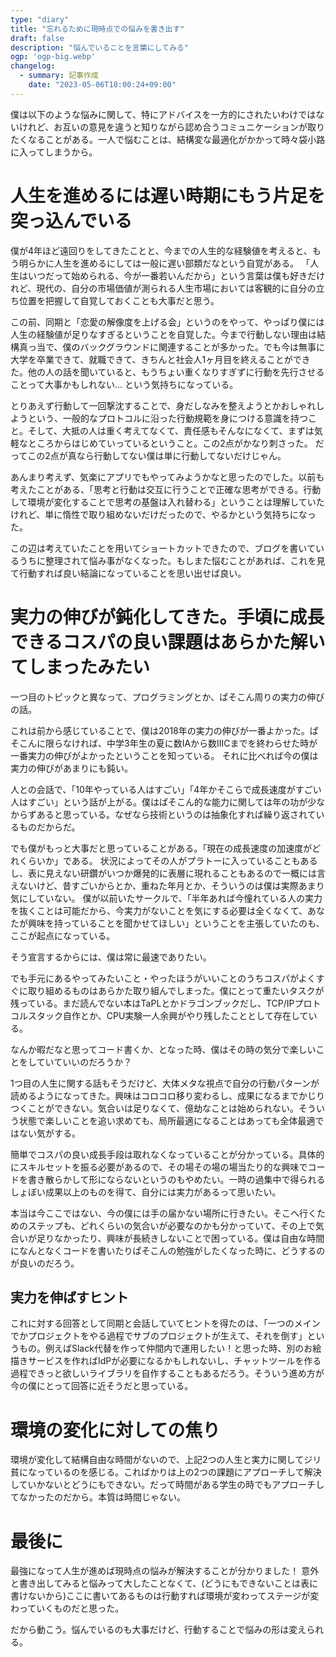 ```yaml
---
type: "diary"
title: "忘れるために現時点での悩みを書き出す"
draft: false
description: "悩んでいることを言葉にしてみる"
ogp: 'ogp-big.webp'
changelog:
  - summary: 記事作成
    date: "2023-05-06T18:00:24+09:00"
---
```


<!-- titleは自動で入る -->
僕は以下のような悩みに関して、特にアドバイスを一方的にされたいわけではないけれど、お互いの意見を違うと知りながら認め合うコミュニケーションが取りたくなることがある。一人で悩むことは、結構変な最適化がかかって時々袋小路に入ってしまうから。

# 人生を進めるには遅い時期にもう片足を突っ込んでいる

僕が4年ほど遠回りをしてきたことと、今までの人生的な経験値を考えると、もう明らかに人生を進めるにしては一般に遅い部類だなという自覚がある。
「人生はいつだって始められる、今が一番若いんだから」という言葉は僕も好きだけれど、現代の、自分の市場価値が測られる人生市場においては客観的に自分の立ち位置を把握して自覚しておくことも大事だと思う。

この前、同期と「恋愛の解像度を上げる会」というのをやって、やっぱり僕には人生の経験値が足りなすぎるということを自覚した。今まで行動しない理由は結構真っ当で、僕のバックグラウンドに関連することが多かった。でも今は無事に大学を卒業できて、就職できて、きちんと社会人1ヶ月目を終えることができた。他の人の話を聞いていると、もうちょい重くなりすぎずに行動を先行させることって大事かもしれない... という気持ちになっている。

とりあえず行動して一回撃沈することで、身だしなみを整えようとかおしゃれしようという、一般的なプロトコルに沿った行動規範を身につける意識を持つこと。そして、大抵の人は重く考えてなくて、責任感もそんなになくて、まずは気軽なところからはじめていっているということ。この2点がかなり刺さった。
だってこの2点が真なら行動してない僕は単に行動してないだけじゃん。

あんまり考えず、気楽にアプリでもやってみようかなと思ったのでした。以前も考えたことがある、「思考と行動は交互に行うことで正確な思考ができる。行動して環境が変化することで思考の基盤は入れ替わる」ということは理解していたけれど、単に惰性で取り組めないだけだったので、やるかという気持ちになった。

この辺は考えていたことを用いてショートカットできたので、ブログを書いているうちに整理されて悩み事がなくなった。もしまた悩むことがあれば、これを見て行動すれば良い結論になっていることを思い出せば良い。

# 実力の伸びが鈍化してきた。手頃に成長できるコスパの良い課題はあらかた解いてしまったみたい

一つ目のトピックと異なって、プログラミングとか、ぱそこん周りの実力の伸びの話。

これは前から感じていることで、僕は2018年の実力の伸びが一番よかった。ぱそこんに限らなければ、中学3年生の夏に数IAから数IIICまでを終わらせた時が一番実力の伸びがよかったということを知っている。
それに比べれば今の僕は実力の伸びがあまりにも鈍い。

人との会話で、「10年やっている人はすごい」「4年かそこらで成長速度がすごい人はすごい」という話が上がる。僕はぱそこん的な能力に関しては年の功が少なからずあると思っている。なぜなら技術というのは抽象化すれば繰り返されているものだからだ。

でも僕がもっと大事だと思っていることがある。「現在の成長速度の加速度がどれくらいか」である。
状況によってその人がプラトーに入っていることもあるし、表に見えない研鑽がいつか爆発的に表層に現れることもあるので一概には言えないけど、昔すごいからとか、重ねた年月とか、そういうのは僕は実際あまり気にしていない。
僕が以前いたサークルで、「半年あれば今憧れている人の実力を抜くことは可能だから、今実力がないことを気にする必要は全くなくて、あなたが興味を持っていることを聞かせてほしい」ということを主張していたのも、ここが起点になっている。

そう宣言するからには、僕は常に最速でありたい。

でも手元にあるやってみたいこと・やったほうがいいことのうちコスパがよくすぐに取り組めるものはあらかた取り組んでしまった。僕にとって重たいタスクが残っている。まだ読んでない本はTaPLとかドラゴンブックだし、TCP/IPプロトコルスタック自作とか、CPU実験一人余興がやり残したこととして存在している。

なんか暇だなと思ってコード書くか、となった時、僕はその時の気分で楽しいことをしていていいのだろうか？

1つ目の人生に関する話もそうだけど、大体メタな視点で自分の行動パターンが読めるようになってきた。興味はコロコロ移り変わるし、成果になるまでかじりつくことができない。気合いは足りなくて、億劫なことは始められない。そういう状態で楽しいことを追い求めても、局所最適になることはあっても全体最適ではない気がする。

簡単でコスパの良い成長手段は取れなくなっていることが分かっている。具体的にスキルセットを振る必要があるので、その場その場の場当たり的な興味でコードを書き散らかして形にならないというのもやめたい。一時の過集中で得られるしょぼい成果以上のものを得て、自分には実力があるって思いたい。

本当は今ここではない、今の僕には手の届かない場所に行きたい。そこへ行くためのステップも、どれくらいの気合いが必要なのかも分かっていて、その上で気合いが足りなかったり、興味が長続きしないことで困っている。僕は自由な時間になんとなくコードを書いたりぱそこんの勉強がしたくなった時に、どうするのが良いのだろう。

## 実力を伸ばすヒント

これに対する回答として同期と会話していてヒントを得たのは、「一つのメインでかプロジェクトをやる過程でサブのプロジェクトが生えて、それを倒す」というもの。例えばSlack代替を作って仲間内で運用したい！と思った時、別のお絵描きサービスを作ればIdPが必要になるかもしれないし、チャットツールを作る過程できっと欲しいライブラリを自作することもあるだろう。そういう進め方が今の僕にとって回答に近そうだと思っている。

# 環境の変化に対しての焦り

環境が変化して結構自由な時間がないので、上記2つの人生と実力に関してジリ貧になっているのを感じる。こればかりは上の2つの課題にアプローチして解決していかないとどうにもできない。だって時間がある学生の時でもアプローチしてなかったのだから。本質は時間じゃない。

# 最後に

最強になって人生が進めば現時点の悩みが解決することが分かりました！
意外と書き出してみると悩みって大したことなくて、(どうにもできないことは表に書けないから)ここに書いてあるものは行動すれば環境が変わってステージが変わっていくものだと思った。

だから動こう。悩んでいるのも大事だけど、行動することで悩みの形は変えられる。
